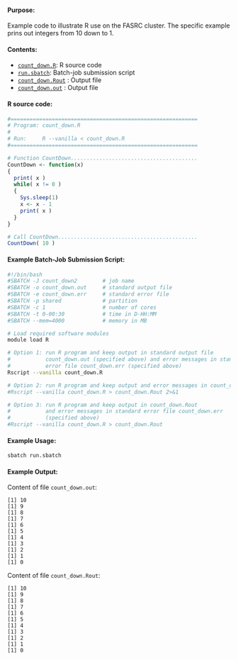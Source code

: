 #### Purpose:

Example code to illustrate R use on the FASRC cluster. The specific example prins out integers from 10 down to 1.

#### Contents:

* [`count_down.R`](count_down.R): R source code
* [`run.sbatch`](run.sbatch): Batch-job submission script
* [`count_down.Rout`](count_down.Rout) : Output file
* [`count_down.out`](count_down.out) : Output file

#### R source code:

```r
#===========================================================
# Program: count_down.R
#
# Run:     R --vanilla < count_down.R         
#===========================================================

# Function CountDown........................................
CountDown <- function(x)
{
  print( x )
  while( x != 0 )
  {
    Sys.sleep(1)
    x <- x - 1
    print( x )
  }
}

# Call CountDown............................................
CountDown( 10 )
```

#### Example Batch-Job Submission Script:

```bash
#!/bin/bash
#SBATCH -J count_down2        # job name
#SBATCH -o count_down.out     # standard output file
#SBATCH -e count_down.err     # standard error file
#SBATCH -p shared             # partition
#SBATCH -c 1                  # number of cores
#SBATCH -t 0-00:30            # time in D-HH:MM
#SBATCH --mem=4000            # memory in MB

# Load required software modules
module load R

# Option 1: run R program and keep output in standard output file 
#           count_down.out (specified above) and error messages in standard 
#           error file count_down.err (specified above)
Rscript --vanilla count_down.R

# Option 2: run R program and keep output and error messages in count_down.Rout
#Rscript --vanilla count_down.R > count_down.Rout 2>&1

# Option 3: run R program and keep output in count_down.Rout
#           and error messages in standard error file count_down.err 
#           (specified above)
#Rscript --vanilla count_down.R > count_down.Rout
```

#### Example Usage:

```bash
sbatch run.sbatch
```
#### Example Output:

Content of file `count_down.out`:

```
[1] 10
[1] 9
[1] 8
[1] 7
[1] 6
[1] 5
[1] 4
[1] 3
[1] 2
[1] 1
[1] 0
```

Content of file `count_down.Rout`:

```
[1] 10
[1] 9
[1] 8
[1] 7
[1] 6
[1] 5
[1] 4
[1] 3
[1] 2
[1] 1
[1] 0
```
